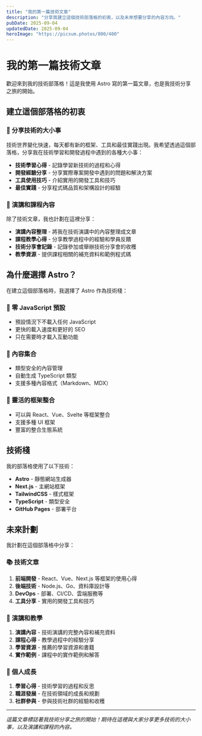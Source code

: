 ```yaml
---
title: "我的第一篇技術文章"
description: "分享我建立這個技術部落格的初衷，以及未來想要分享的內容方向。"
pubDate: 2025-09-04
updatedDate: 2025-09-04
heroImage: "https://picsum.photos/800/400"
---
```


# 我的第一篇技術文章

歡迎來到我的技術部落格！這是我使用 Astro 寫的第一篇文章，也是我技術分享之旅的開始。

## 建立這個部落格的初衷

### 🎯 分享技術的大小事
技術世界變化快速，每天都有新的框架、工具和最佳實踐出現。我希望透過這個部落格，分享我在技術學習和開發過程中遇到的各種大小事：

- **技術學習心得** - 記錄學習新技術的過程和心得
- **開發經驗分享** - 分享實際專案開發中遇到的問題和解決方案
- **工具使用技巧** - 介紹實用的開發工具和技巧
- **最佳實踐** - 分享程式碼品質和架構設計的經驗

### 🎤 演講和課程內容
除了技術文章，我也計劃在這裡分享：

- **演講內容整理** - 將我在技術演講中的內容整理成文章
- **課程教學心得** - 分享教學過程中的經驗和學員反饋
- **技術分享會記錄** - 記錄參加或舉辦技術分享會的收穫
- **教學資源** - 提供課程相關的補充資料和範例程式碼

## 為什麼選擇 Astro？

在建立這個部落格時，我選擇了 Astro 作為技術棧：

### 🚀 零 JavaScript 預設
- 預設情況下不載入任何 JavaScript
- 更快的載入速度和更好的 SEO
- 只在需要時才載入互動功能

### 📝 內容集合
- 類型安全的內容管理
- 自動生成 TypeScript 類型
- 支援多種內容格式（Markdown、MDX）

### 🎨 靈活的框架整合
- 可以與 React、Vue、Svelte 等框架整合
- 支援多種 UI 框架
- 豐富的整合生態系統

## 技術棧

我的部落格使用了以下技術：

- **Astro** - 靜態網站生成器
- **Next.js** - 主網站框架
- **TailwindCSS** - 樣式框架
- **TypeScript** - 類型安全
- **GitHub Pages** - 部署平台

## 未來計劃

我計劃在這個部落格中分享：

### 📚 技術文章
1. **前端開發** - React、Vue、Next.js 等框架的使用心得
2. **後端技術** - Node.js、Go、資料庫設計等
3. **DevOps** - 部署、CI/CD、雲端服務等
4. **工具分享** - 實用的開發工具和技巧

### 🎤 演講和教學
1. **演講內容** - 技術演講的完整內容和補充資料
2. **課程心得** - 教學過程中的經驗分享
3. **學習資源** - 推薦的學習資源和書籍
4. **實作範例** - 課程中的實作範例和解答

### 🌟 個人成長
1. **學習心得** - 技術學習的過程和反思
2. **職涯發展** - 在技術領域的成長和規劃
3. **社群參與** - 參與技術社群的經驗和收穫

---

*這篇文章標誌著我技術分享之旅的開始！期待在這裡與大家分享更多技術的大小事，以及演講和課程的內容。*
